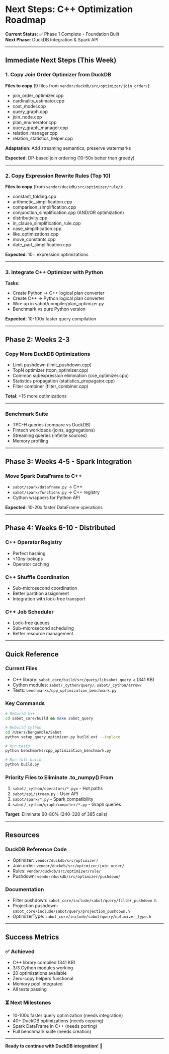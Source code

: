 # Next Steps: C++ Optimization Roadmap

**Current Status**: ✅ Phase 1 Complete - Foundation Built  
**Next Phase**: DuckDB Integration & Spark API

---

## Immediate Next Steps (This Week)

### 1. Copy Join Order Optimizer from DuckDB
**Files to copy** (9 files from `vendor/duckdb/src/optimizer/join_order/`):
- join_order_optimizer.cpp
- cardinality_estimator.cpp
- cost_model.cpp
- query_graph.cpp
- join_node.cpp
- plan_enumerator.cpp
- query_graph_manager.cpp
- relation_manager.cpp
- relation_statistics_helper.cpp

**Adaptation**: Add streaming semantics, preserve watermarks

**Expected**: DP-based join ordering (10-50x better than greedy)

---

### 2. Copy Expression Rewrite Rules (Top 10)
**Files to copy** (from `vendor/duckdb/src/optimizer/rule/`):
- constant_folding.cpp
- arithmetic_simplification.cpp  
- comparison_simplification.cpp
- conjunction_simplification.cpp (AND/OR optimization)
- distributivity.cpp
- in_clause_simplification_rule.cpp
- case_simplification.cpp
- like_optimizations.cpp
- move_constants.cpp
- date_part_simplification.cpp

**Expected**: 10+ expression optimizations

---

### 3. Integrate C++ Optimizer with Python
**Tasks**:
- Create Python → C++ logical plan converter
- Create C++ → Python logical plan converter
- Wire up in sabot/compiler/plan_optimizer.py
- Benchmark vs pure Python version

**Expected**: 10-100x faster query compilation

---

## Phase 2: Weeks 2-3

### Copy More DuckDB Optimizations
- Limit pushdown (limit_pushdown.cpp)
- TopN optimizer (topn_optimizer.cpp)
- Common subexpression elimination (cse_optimizer.cpp)
- Statistics propagation (statistics_propagator.cpp)
- Filter combiner (filter_combiner.cpp)

**Total**: +15 more optimizations

---

### Benchmark Suite
- TPC-H queries (compare vs DuckDB)
- Fintech workloads (joins, aggregations)
- Streaming queries (infinite sources)
- Memory profiling

---

## Phase 3: Weeks 4-5 - Spark Integration

### Move Spark DataFrame to C++
- `sabot/spark/dataframe.py` → C++
- `sabot/spark/functions.py` → C++ registry
- Cython wrappers for Python API

**Expected**: 10-20x faster DataFrame operations

---

## Phase 4: Weeks 6-10 - Distributed

### C++ Operator Registry
- Perfect hashing
- <10ns lookups
- Operator caching

### C++ Shuffle Coordination
- Sub-microsecond coordination
- Better partition assignment
- Integration with lock-free transport

### C++ Job Scheduler
- Lock-free queues
- Sub-microsecond scheduling
- Better resource management

---

## Quick Reference

### Current Files
- C++ library: `sabot_core/build/src/query/libsabot_query.a` (341 KB)
- Cython modules: `sabot/_cython/query/`, `sabot/_cython/arrow/`
- Tests: `benchmarks/cpp_optimization_benchmark.py`

### Key Commands
```bash
# Rebuild C++
cd sabot_core/build && make sabot_query

# Rebuild Cython
cd /Users/bengamble/Sabot
python setup_query_optimizer.py build_ext --inplace

# Run tests
python benchmarks/cpp_optimization_benchmark.py

# Run full build
python build.py
```

### Priority Files to Eliminate .to_numpy() From
1. `sabot/_cython/operators/*.pyx` - Hot paths
2. `sabot/api/stream.py` - User API
3. `sabot/spark/*.py` - Spark compatibility
4. `sabot/_cython/graph/compiler/*.py` - Graph queries

**Target**: Eliminate 60-80% (240-320 of 385 calls)

---

## Resources

### DuckDB Reference Code
- Optimizer: `vendor/duckdb/src/optimizer/`
- Join order: `vendor/duckdb/src/optimizer/join_order/`
- Rules: `vendor/duckdb/src/optimizer/rule/`
- Pushdown: `vendor/duckdb/src/optimizer/pushdown/`

### Documentation
- Filter pushdown: `sabot_core/include/sabot/query/filter_pushdown.h`
- Projection pushdown: `sabot_core/include/sabot/query/projection_pushdown.h`
- OptimizerType: `sabot_core/include/sabot/query/optimizer_type.h`

---

## Success Metrics

### ✅ Achieved
- C++ library compiled (341 KB)
- 3/3 Cython modules working
- 20 optimizations available
- Zero-copy helpers functional
- Memory pool integrated
- All tests passing

### ⏳ Next Milestones
- 10-100x faster query optimization (needs integration)
- 40+ DuckDB optimizations (needs copying)
- Spark DataFrame in C++ (needs porting)
- Full benchmark suite (needs creation)

---

**Ready to continue with DuckDB integration!** 🚀
